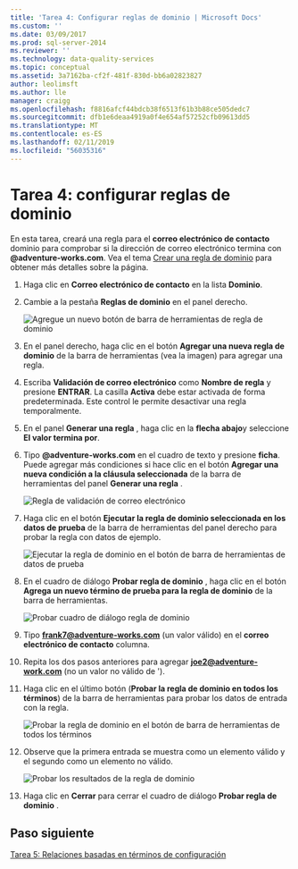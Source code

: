 ```yaml
---
title: 'Tarea 4: Configurar reglas de dominio | Microsoft Docs'
ms.custom: ''
ms.date: 03/09/2017
ms.prod: sql-server-2014
ms.reviewer: ''
ms.technology: data-quality-services
ms.topic: conceptual
ms.assetid: 3a7162ba-cf2f-481f-830d-bb6a02823827
author: leolimsft
ms.author: lle
manager: craigg
ms.openlocfilehash: f8816afcf44bdcb38f6513f61b3b88ce505dedc7
ms.sourcegitcommit: dfb1e6deaa4919a0f4e654af57252cfb09613dd5
ms.translationtype: MT
ms.contentlocale: es-ES
ms.lasthandoff: 02/11/2019
ms.locfileid: "56035316"
---
```

# <a name="task-4-setting-domain-rules"></a>Tarea 4: configurar reglas de dominio
  En esta tarea, creará una regla para el **correo electrónico de contacto** dominio para comprobar si la dirección de correo electrónico termina con **@adventure-works.com**. Vea el tema [Crear una regla de dominio](https://msdn.microsoft.com/library/hh510397.aspx) para obtener más detalles sobre la página.  
  
1.  Haga clic en **Correo electrónico de contacto** en la lista **Dominio**.  
  
2.  Cambie a la pestaña **Reglas de dominio** en el panel derecho.  
  
     ![Agregue un nuevo botón de barra de herramientas de regla de dominio](../../2014/tutorials/media/et-settingdomainrules-01.jpg "agregar un nuevo botón de barra de herramientas de regla de dominio")  
  
3.  En el panel derecho, haga clic en el botón **Agregar una nueva regla de dominio** de la barra de herramientas (vea la imagen) para agregar una regla.  
  
4.  Escriba **Validación de correo electrónico** como **Nombre de regla** y presione **ENTRAR**. La casilla **Activa** debe estar activada de forma predeterminada. Este control le permite desactivar una regla temporalmente.  
  
5.  En el panel **Generar una regla** , haga clic en la **flecha abajo**y seleccione **El valor termina por**.  
  
6.  Tipo **@adventure-works.com** en el cuadro de texto y presione **ficha**. Puede agregar más condiciones si hace clic en el botón **Agregar una nueva condición a la cláusula seleccionada** de la barra de herramientas del panel **Generar una regla** .  
  
     ![Regla de validación de correo electrónico](../../2014/tutorials/media/et-settingdomainrules-02.jpg "regla de validación de correo electrónico")  
  
7.  Haga clic en el botón **Ejecutar la regla de dominio seleccionada en los datos de prueba** de la barra de herramientas del panel derecho para probar la regla con datos de ejemplo.  
  
     ![Ejecutar la regla de dominio en el botón de barra de herramientas de datos de prueba](../../2014/tutorials/media/et-settingdomainrules-03.jpg "ejecutar la regla de dominio en el botón de barra de herramientas de datos de prueba")  
  
8.  En el cuadro de diálogo **Probar regla de dominio** , haga clic en el botón **Agrega un nuevo término de prueba para la regla de dominio** de la barra de herramientas.  
  
     ![Probar cuadro de diálogo regla de dominio](../../2014/tutorials/media/et-settingdomainrules-04.jpg "Probar cuadro de diálogo regla de dominio")  
  
9. Tipo **frank7@adventure-works.com** (un valor válido) en el **correo electrónico de contacto** columna.  
  
10. Repita los dos pasos anteriores para agregar **joe2@adventure-work.com** (no un valor no válido de ').  
  
11. Haga clic en el último botón (**Probar la regla de dominio en todos los términos**) de la barra de herramientas para probar los datos de entrada con la regla.  
  
     ![Probar la regla de dominio en el botón de barra de herramientas de todos los términos](../../2014/tutorials/media/et-settingdomainrules-05.jpg "probar la regla de dominio en el botón de barra de herramientas de todos los términos")  
  
12. Observe que la primera entrada se muestra como un elemento válido y el segundo como un elemento no válido.  
  
     ![Probar los resultados de la regla de dominio](../../2014/tutorials/media/et-settingdomainrules-06.jpg "probar los resultados de la regla de dominio")  
  
13. Haga clic en **Cerrar** para cerrar el cuadro de diálogo **Probar regla de dominio** .  
  
## <a name="next-step"></a>Paso siguiente  
 [Tarea 5: Relaciones basadas en términos de configuración](../../2014/tutorials/task-5-setting-term-based-relationships.md)  
  
  
